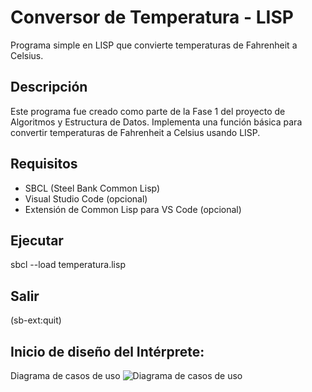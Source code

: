 # Conversor de Temperatura - LISP
Programa simple en LISP que convierte temperaturas de Fahrenheit a Celsius.

## Descripción
Este programa fue creado como parte de la Fase 1 del proyecto de Algoritmos y Estructura de Datos. Implementa una función básica para convertir temperaturas de Fahrenheit a Celsius usando LISP.

## Requisitos
- SBCL (Steel Bank Common Lisp)
- Visual Studio Code (opcional)
- Extensión de Common Lisp para VS Code (opcional)

## Ejecutar
sbcl --load temperatura.lisp

## Salir
(sb-ext:quit)

## Inicio de diseño del Intérprete:
Diagrama de casos de uso 
![Diagrama de casos de uso](file:///C:/Users/andes/Downloads/D1.png)
